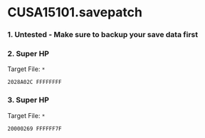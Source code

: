 # CUSA15101.savepatch

### 1. Untested - Make sure to backup your save data first
### 2. Super HP

Target File: `*`

```
2028A02C FFFFFFFF
```

### 3. Super HP

Target File: `*`

```
20000269 FFFFFF7F
```

